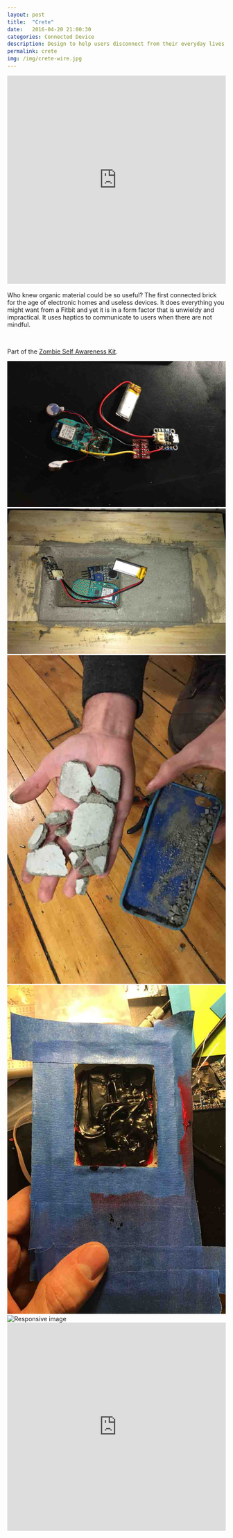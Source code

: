 ```yaml
---
layout: post
title:  "Crete"
date:   2016-04-20 21:00:30
categories: Connected Device  
description: Design to help users disconnect from their everyday lives through the use of haptic vibrations that tell them to be more mindful.
permalink: crete
img: /img/crete-wire.jpg
---
```


<div>
	<iframe width="100%" height="480" src="https://www.youtube.com/embed/hJkIgraE530" frameborder="0" allowfullscreen></iframe>
</div>

<div class="row">
	<div class="col-xs-1"></div>
	<div class="col-xs-10">
		<p>Who knew organic material could be so useful? The first connected brick for the age of electronic homes and useless devices. It does everything you might want from a Fitbit and yet it is in a form factor that is unwieldy and impractical. It uses haptics to communicate to users when there are not mindful.</p>
		<br>
		<p>
		Part of the	<a href="/apocalypse"> Zombie Self Awareness Kit</a>. 
		</p>
	</div>
	<img src="img/crete-process.jpg" class="img-responsive center-block" alt="Responsive image">
	<img src="img/crete-process-2.jpg" class="img-responsive center-block" alt="Responsive image">
	<img src="img/crete-process-4.jpg" class="col-xs-6 img-responsive center-block" alt="Responsive image">
	<img src="img/crete-process-3.jpg" class=" col-xs-6 img-responsive center-block" alt="Responsive image">
	<img src="img/crete-wire.jpg.jpg" class="" img-responsive center-block" alt="Responsive image">
	
</div>
<div>
	<iframe width="100%" height="480" src="https://www.youtube.com/embed/GyFxrQd7-zw?list=PLp1AzLEITCFxnF3zXRn5ZErynB5Vg5Ynr" frameborder="0" allowfullscreen></iframe>
</div>

